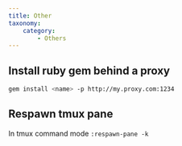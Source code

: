 ```yaml
---
title: Other
taxonomy:
    category:
        - Others
---
```


## Install ruby gem behind a proxy
```bash
gem install <name> -p http://my.proxy.com:1234
```

## Respawn tmux pane
In tmux command mode `:respawn-pane -k`